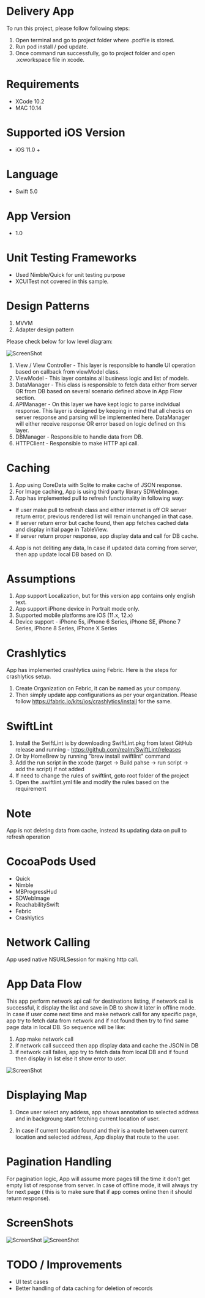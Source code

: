 # Delivery App

To run this project, please follow following steps:

1. Open terminal and go to project folder where .podfile is stored.
2. Run pod install / pod update.
3. Once command run successfully, go to project folder and open .xcworkspace file in xcode.

# Requirements

- XCode 10.2
- MAC 10.14

# Supported iOS Version

- iOS 11.0 +

# Language 

- Swift 5.0


# App Version

- 1.0

# Unit Testing Frameworks

- Used Nimble/Quick for unit testing purpose
- XCUITest not covered in this sample.

# Design Patterns

1. MVVM
2. Adapter design pattern

Please check below for low level diagram:

![ScreenShot](https://github.com/mohit5189/DestinationsSample/blob/master/ScreenShots/Architecture.png)

1. View / View Controller - This layer is responsible to handle UI operation based on callback from viewModel class.
2. ViewModel - This layer contains all business logic and list of models.
3. DataManager - This class is responsible to fetch data either from server OR from DB based on several scenario defined above in App Flow section.
4. APIManager - On this layer we have kept logic to parse individual response. This layer is designed by keeping in mind that all checks on server response and parsing will be implemented here. DataManager will either receive response OR error based on logic defined on this layer.
5. DBManager - Responsible to handle data from DB.
6. HTTPClient - Responsible to make HTTP api call.

# Caching

1. App using CoreData with Sqlite to make cache of JSON response.
2. For Image caching, App is using third party library SDWebImage.
3. App has implemented pull to refresh functionality in following way:
  - If user make pull to refresh class and either internet is off OR server return error, previous rendered list will remain unchanged in that case.
  - If server return error but cache found, then app fetches cached data and display initial page in TableView.
  - If server return proper response, app display data and call for DB cache.
4. App is not deliting any data, In case if updated data coming from server, then app update local DB based on ID.

# Assumptions        
1. App support Localization, but for this version app contains only english text.     
2. App support iPhone device in Portrait mode only. 
3.  Supported mobile platforms are iOS (11.x, 12.x)        
4.  Device support - iPhone 5s, iPhone 6 Series, iPhone SE, iPhone 7 Series, iPhone 8 Series, iPhone X Series    

# Crashlytics

App has implemented crashlytics using Febric. Here is the steps for crashlytics setup.
1. Create Organization on Febric, it can be named as your company.
2. Then simply update app configurations as per your organization. Please follow https://fabric.io/kits/ios/crashlytics/install for the same.

# SwiftLint
1. Install the SwiftLint is by downloading SwiftLint.pkg from latest GitHub release and running - https://github.com/realm/SwiftLint/releases
2. Or by HomeBrew by running "brew install swiftlint" command
3. Add the run script in the xcode (target -> Build pahse -> run script -> add the script) if not added
4. If need to change the rules of swiftlint, goto root folder of the project
5. Open the .swiftlint.yml file and modify the rules based on the requirement

  # Note
  App is not deleting data from cache, instead its updating data on pull to refresh operation  

# CocoaPods Used

- Quick
- Nimble
- MBProgressHud
- SDWebImage
- ReachabilitySwift
- Febric
- Crashlytics

# Network Calling

App used native NSURLSession for making http call.

# App Data Flow

This app perform network api call for destinations listing, if network call is successful, it display the list and save in DB to show it later in offline mode. In case if user come next time and make network call for any specific page, app try to fetch data from network and if not found then try to find same page data in local DB. So sequence will be like:

1. App make network call
2. if network call succeed then app display data and cache the JSON in DB
3. if network call failes, app try to fetch data from local DB and if found then display in list else it show error to user.

![ScreenShot](https://github.com/mohit5189/DestinationsSample/blob/master/ScreenShots/flow.png)


# Displaying Map

1. Once user select any addess, app shows annotation to selected address and in backgroung start fetching current location of user. 

2. In case if current location found and their is a route between current location and selected address, App display that route to the user.

# Pagination Handling

For pagination logic, App will assume more pages till the time it don't get empty list of response from server. In case of offline mode, it will always try for next page ( this is to make sure that if app comes online then it should return response).

# ScreenShots

![ScreenShot](https://github.com/mohit5189/DestinationsSample/blob/master/ScreenShots/destinationList.png)
![ScreenShot](https://github.com/mohit5189/DestinationsSample/blob/master/ScreenShots/map.png)

# TODO / Improvements

-  UI test cases
- Better handling of data caching for deletion of records
